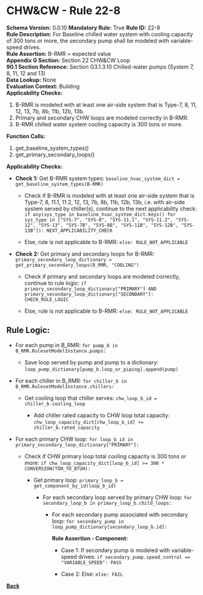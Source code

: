 
# CHW&CW - Rule 22-8  

**Schema Version:** 0.0.10 **Mandatory Rule:** True
**Rule ID:** 22-8  
**Rule Description:** For Baseline chilled water system with cooling capacity of 300 tons or more, the secondary pump shall be modeled with variable-speed drives.  
**Rule Assertion:** B-RMR = expected value  
**Appendix G Section:** Section 22 CHW&CW Loop  
**90.1 Section Reference:** Section G3.1.3.10 Chilled-water pumps (System 7, 8, 11, 12 and 13)  
**Data Lookup:** None  
**Evaluation Context:** Building  
**Applicability Checks:**  

1. B-RMR is modeled with at least one air-side system that is Type-7, 8, 11, 12, 13, 7b, 8b, 11b, 12b, 13b.
2. Primary and secondary CHW loops are modeled correctly in B-RMR.
3. B-RMR chilled water system cooling capacity is 300 tons or more.

**Function Calls:**  

1. get_baseline_system_types()
2. get_primary_secondary_loops()

**Applicability Checks:**  

- **Check 1:** Get B-RMR system types: `baseline_hvac_system_dict = get_baseline_system_types(B-RMR)`

  - Check if B-RMR is modeled with at least one air-side system that is Type-7, 8, 11.1, 11.2, 12, 13, 7b, 8b, 11b, 12b, 13b, i.e. with air-side system served by chiller(s), continue to the next applicability check: `if any(sys_type in baseline_hvac_system_dict.keys() for sys_type in ["SYS-7", "SYS-8", "SYS-11.1", "SYS-11.2", "SYS-12", "SYS-13", "SYS-7B", "SYS-8B", "SYS-11B", "SYS-12B", "SYS-13B"]): NEXT_APPLICABILITY_CHECK`

  - Else, rule is not applicable to B-RMR: `else: RULE_NOT_APPLICABLE`

- **Check 2:** Get primary and secondary loops for B-RMR: `primary_secondary_loop_dictionary = get_primary_secondary_loops(B_RMR, "COOLING")`

  - Check if primary and secondary loops are modeled correctly, continue to rule logic: `if primary_secondary_loop_dictionary["PRIMARY"] AND primary_secondary_loop_dictionary["SECONDARY"]: CHECK_RULE_LOGIC`

  - Else, rule is not applicable to B-RMR: `else: RULE_NOT_APPLICABLE`

## Rule Logic:

- For each pump in B_RMR: `for pump_b in B_RMR.RulesetModelInstance.pumps:`

  - Save loop served by pump and pump to a dictionary: `loop_pump_dictionary[pump_b.loop_or_piping].append(pump)`

- For each chiller in B_RMR: `for chiller_b in B_RMR.RulesetModelInstance.chillers:`

  - Get cooling loop that chiller serves: `chw_loop_b_id = chiller_b.cooling_loop`

    - Add chiller rated capacity to CHW loop total capacity: `chw_loop_capacity_dict[chw_loop_b_id] += chiller_b.rated_capacity`

- For each primary CHW loop: `for loop_b_id in primary_secondary_loop_dictionary["PRIMARY"]:`

  - Check if CHW primary loop total cooling capacity is 300 tons or more: `if chw_loop_capacity_dict[loop_b_id] >= 300 * CONVERSION(TON_TO_BTUH):`

    - Get primary loop: `primary_loop_b = get_component_by_id(loop_b_id)`

      - For each secondary loop served by primary CHW loop: `for secondary_loop_b in primary_loop_b.child_loops:`

        - For each secondary pump associated with secondary loop: `for secondary_pump in loop_pump_dictionary[secondary_loop_b.id]:`

          **Rule Assertion - Component:**

          - Case 1: If secondary pump is modeled with variable-speed drives: `if secondary_pump.speed_control == "VARIABLE_SPEED": PASS`

          - Case 2: Else: `else: FAIL`

**[Back](../_toc.md)**
